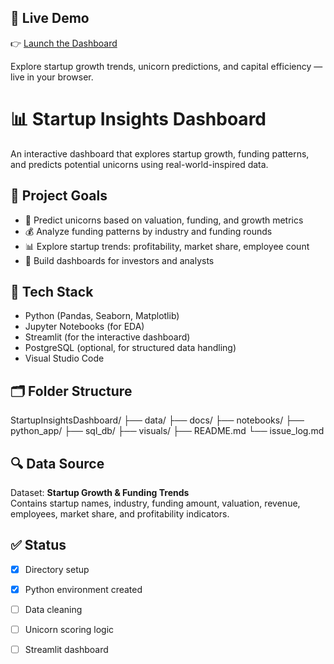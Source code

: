 ## 🔗 Live Demo

👉 [Launch the Dashboard](https://startup-insights-dashboard-n5qb2vfno4pee3azmevwdi.streamlit.app/)

Explore startup growth trends, unicorn predictions, and capital efficiency — live in your browser.




# 📊 Startup Insights Dashboard

An interactive dashboard that explores startup growth, funding patterns, and predicts potential unicorns using real-world-inspired data.

## 🚀 Project Goals

- 🔮 Predict unicorns based on valuation, funding, and growth metrics
- 💰 Analyze funding patterns by industry and funding rounds
- 📊 Explore startup trends: profitability, market share, employee count
- 🧠 Build dashboards for investors and analysts

## 🧰 Tech Stack

- Python (Pandas, Seaborn, Matplotlib)
- Jupyter Notebooks (for EDA)
- Streamlit (for the interactive dashboard)
- PostgreSQL (optional, for structured data handling)
- Visual Studio Code

## 🗂️ Folder Structure

StartupInsightsDashboard/ ├── data/ ├── docs/ ├── notebooks/ ├── python_app/ ├── sql_db/ ├── visuals/ ├── README.md └── issue_log.md


## 🔍 Data Source

Dataset: **Startup Growth & Funding Trends**  
Contains startup names, industry, funding amount, valuation, revenue, employees, market share, and profitability indicators.

## ✅ Status

- [x] Directory setup
- [x] Python environment created
- [ ] Data cleaning
- [ ] Unicorn scoring logic
- [ ] Streamlit dashboard



